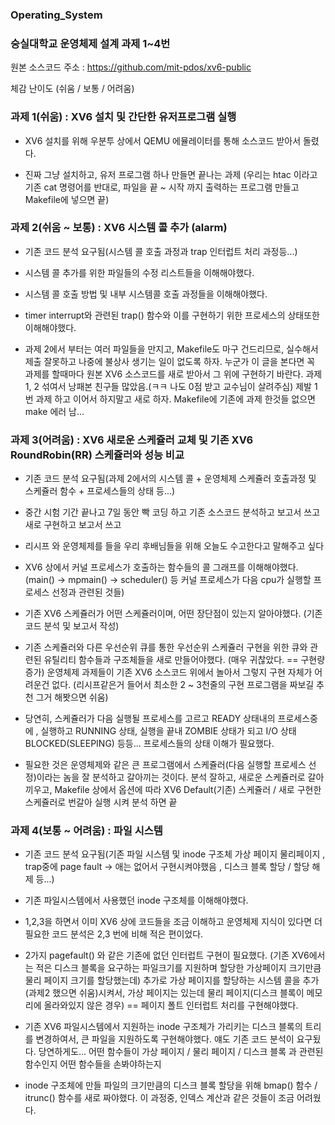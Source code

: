 ### Operating_System
### 숭실대학교 운영체제 설계 과제 1~4번

원본 소스코드 주소 : https://github.com/mit-pdos/xv6-public

체감 난이도 (쉬움 / 보통 / 어려움)

### 과제 1(쉬움) : XV6 설치 및 간단한 유저프로그램 실행
- XV6 설치를 위해 우분투 상에서 QEMU 에뮬레이터를 통해 소스코드 받아서 돌렸다.

- 진짜 그냥 설치하고, 유저 프로그램 하나 만들면 끝나는 과제 (우리는 htac 이라고 기존 cat 명령어를 반대로, 파일을 끝 ~ 시작 까지 출력하는 프로그램 만들고 Makefile에 넣으면 끝)

### 과제 2(쉬움 ~ 보통) : XV6 시스템 콜 추가 (alarm)
- 기존 코드 분석 요구됨(시스템 콜 호출 과정과 trap 인터럽트 처리 과정등...)

- 시스템 콜 추가를 위한 파일들의 수정 리스트들을 이해해야했다.

- 시스템 콜 호출 방법 및 내부 시스템콜 호출 과정들을 이해해야했다.

- timer interrupt와 관련된 trap() 함수와 이를 구현하기 위한 프로세스의 상태또한 이해해야했다.

- 과제 2에서 부터는 여러 파일들을 만지고, Makefile도 마구 건드리므로, 실수해서 제출 잘못하고 나중에 불상사 생기는 일이 없도록 하자.
  누군가 이 글을 본다면 꼭 과제를 할때마다 원본 XV6 소스코드를 새로 받아서 그 위에 구현하기 바란다. 과제 1, 2 섞여서 낭패본 친구들 많았음.(ㅋㅋ 나도 0점 받고 교수님이 살려주심)
  제발 1번 과제 하고 이어서 하지말고 새로 하자. Makefile에 기존에 과제 한것들 없으면 make 에러 남...

### 과제 3(어려움) : XV6 새로운 스케쥴러 교체 및 기존 XV6 RoundRobin(RR) 스케쥴러와 성능 비교
- 기존 코드 분석 요구됨(과제 2에서의 시스템 콜 + 운영체제 스케쥴러 호출과정 및 스케쥴러 함수 + 프로세스들의 상태 등...)

- 중간 시험 기간 끝나고 7일 동안 빡 코딩 하고 기존 소스코드 분석하고 보고서 쓰고 새로 구현하고 보고서 쓰고
- 리시프 와 운영체제를 들을 우리 후배님들을 위해 오늘도 수고한다고 말해주고 싶다 

- XV6 상에서 커널 프로세스가 호출하는 함수들의 콜 그래프를 이해해야했다. (main() -> mpmain() -> scheduler() 등 커널 프로세스가 다음 cpu가 실행할 프로세스 선정과 관련된 것들)

- 기존 XV6 스케쥴러가 어떤 스케쥴러이며, 어떤 장단점이 있는지 알아야했다. (기존 코드 분석 및 보고서 작성)

- 기존 스케쥴러와 다른 우선순위 큐를 통한 우선순위 스케쥴러 구현을 위한 큐와 관련된 유틸리티 함수들과 구조체들을 새로 만들어야했다. (매우 귀찮았다. == 구현량 증가)
  운영체제 과제들이 기존 XV6 소스코드 위에서 놀아서 그렇지 구현 자체가 어려운건 없다. (리시프같은거 들어서 최소한 2 ~ 3천줄의 구현 프로그램을 짜보길 추천 그거 해봣으면 쉬움)

- 당연히, 스케쥴러가 다음 실행될 프로세스를 고르고 READY 상태내의 프로세스중에 , 실행하고 RUNNING 상태, 실행을 끝내 ZOMBIE 상태가 되고 I/O 상태 BLOCKED(SLEEPING) 등등... 프로세스들의 상태 이해가 필요했다.

- 필요한 것은 운영체제와 같은 큰 프로그램에서 스케쥴러(다음 실행할 프로세스 선정)이라는 놈을 잘 분석하고 갈아끼는 것이다. 분석 잘하고, 새로운 스케쥴러로 갈아끼우고, Makefile 상에서 옵션에 따라 XV6 Default(기존) 스케쥴러 / 새로 구현한 스케쥴러로 번갈아 실행 시켜 분석 하면 끝 


### 과제 4(보통 ~ 어려움) : 파일 시스템 
- 기존 코드 분석 요구됨(기존 파일 시스템 및 inode 구조체 가상 페이지 물리페이지 , trap중에 page fault -> 애는 없어서 구현시켜야했음 , 디스크 블록 할당 / 할당 해제 등...)

- 기존 파일시스템에서 사용했던 inode 구조체를 이해해야했다.

- 1,2,3을 하면서 이미 XV6 상에 코드들을 조금 이해하고 운영체제 지식이 있다면 더 필요한 코드 분석은 2,3 번에 비해 적은 편이었다.

- 2가지 pagefault() 와 같은 기존에 없던 인터럽트 구현이 필요했다. (기존 XV6에서는 적은 디스크 블록을 요구하는 파일크기를 지원하며 할당한 가상페이지 크기만큼 물리 페이지 크기를 할당했는데)
  추가로 가상 페이지를 할당하는 시스템 콜을 추가(과제2 했으면 쉬움)시켜서, 가상 페이지는 있는데 물리 페이지(디스크 블록이 메모리에 올라와있지 않은 경우) == 페이지 폴트 인터럽트 처리를 구현해야했다.

- 기존 XV6 파일시스템에서 지원하는 inode 구조체가 가리키는 디스크 블록의 트리를 변경하여서, 큰 파일을 지원하도록 구현해야했다.
  얘도 기존 코드 분석이 요구됬다. 당연하게도... 어떤 함수들이 가상 페이지 / 물리 페이지 / 디스크 블록 과 관련된 함수인지 어떤 함수들을 손봐야하는지 

- inode 구조체에 만들 파일의 크기만큼의 디스크 블록 할당을 위해 bmap() 함수 / itrunc() 함수를 새로 짜야했다.
  이 과정중, 인덱스 계산과 같은 것들이 조금 어려웠다.
  
